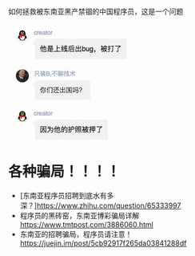 
# 
如何拯救被东南亚黑产禁锢的中国程序员，这是一个问题

![6911562571383_.pi](media/6911562571383_.pic.jpg)

# 各种骗局！！！！
* [东南亚程序员招聘到底水有多深？]<https://www.zhihu.com/question/65333997>
* 程序员的黑砖窑，东南亚博彩骗局详解 https://www.tmtpost.com/3886060.html
* 东南亚的招聘骗局，程序员请注意！https://juejin.im/post/5cb92917f265da03841288df
